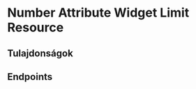 # Number Attribute Widget Limit Resource

## Tulajdonságok

<ResourceProperties :resource="'number_attribute_widget_limit'" :lang="'hu'"/>

## Endpoints

[//]: <> (GET ENDPOINT)
<ResourceEndpoint :resource="'number_attribute_widget_limit'" :endpoint="'get'" :lang="'hu'">

<template v-slot:responseJSON>

<<< @/docs/fixtures/api/number_attribute_widget_limit/response/json/get_id.json

</template>

<template v-slot:responseXML>

<<< @/docs/fixtures/api/number_attribute_widget_limit/response/xml/get_id.xml

</template>

</ResourceEndpoint>

[//]: <> (GETCOLLECTION ENDPOINT)
<ResourceEndpoint :resource="'number_attribute_widget_limit'" :endpoint="'getCollection'" :lang="'hu'">

<template v-slot:responseJSON>

<<< @/docs/fixtures/api/number_attribute_widget_limit/response/json/get_page.json

</template>

<template v-slot:responseXML>

<<< @/docs/fixtures/api/number_attribute_widget_limit/response/xml/get_page.xml

</template>

</ResourceEndpoint>

[//]: <> (POST ENDPOINT)
<ResourceEndpoint :resource="'number_attribute_widget_limit'" :endpoint="'post'" :lang="'hu'">

<template v-slot:request>

<<< @/docs/fixtures/api/number_attribute_widget_limit/request/post.json

</template>

<template v-slot:responseJSON>

<<< @/docs/fixtures/api/number_attribute_widget_limit/response/json/get_id.json

</template>

<template v-slot:responseXML>

<<< @/docs/fixtures/api/number_attribute_widget_limit/response/xml/get_id.xml

</template>

</ResourceEndpoint>

[//]: <> (PUT ENDPOINT)
<ResourceEndpoint :resource="'number_attribute_widget_limit'" :endpoint="'put'" :lang="'hu'">

<template v-slot:request>

<<< @/docs/fixtures/api/number_attribute_widget_limit/request/put.json

</template>

<template v-slot:responseJSON>

<<< @/docs/fixtures/api/number_attribute_widget_limit/response/json/get_id.json

</template>

<template v-slot:responseXML>

<<< @/docs/fixtures/api/number_attribute_widget_limit/response/xml/get_id.xml

</template>

</ResourceEndpoint>

[//]: <> (DELETE ENDPOINT)
<ResourceEndpoint :resource="'number_attribute_widget_limit'" :endpoint="'delete'" :lang="'hu'"/>


